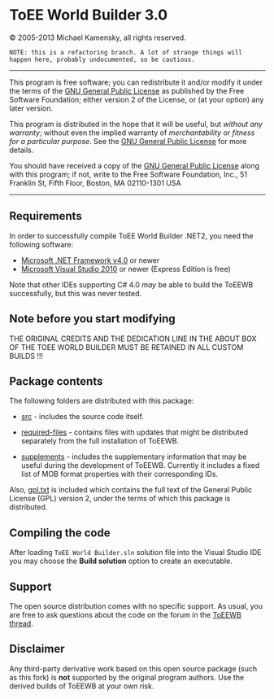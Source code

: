 ToEE World Builder 3.0
======================

&copy; 2005-2013 Michael Kamensky, all rights reserved.

	NOTE: this is a refactoring branch. A lot of strange things will happen here, probably undocumented, so be cautious.

---

This program is free software; you can redistribute it and/or modify
it under the terms of the [GNU General Public License](gpl.txt) as published by
the Free Software Foundation; either version 2 of the License, or
(at your option) any later version.

This program is distributed in the hope that it will be useful,
but _without any warranty_; without even the implied warranty of
_merchantability_ or _fitness for a particular purpose_. See the
[GNU General Public License](gpl.txt) for more details.

You should have received a copy of the [GNU General Public License](gpl.txt)
along with this program; if not, write to the Free Software
Foundation, Inc., 51 Franklin St, Fifth Floor, Boston, MA  02110-1301  USA

---

Requirements
------------

In order to successfully compile ToEE World Builder .NET2, you need the following software:

* [Microsoft .NET Framework v4.0](http://www.microsoft.com/net/download) or newer
* [Microsoft Visual Studio 2010](http://www.microsoft.com/visualstudio/eng/downloads) or newer (Express Edition is free)

Note that other IDEs supporting C# 4.0 _may_ be able to build the ToEEWB successfully, but this was never tested.

Note before you start modifying
-------------------------------

THE ORIGINAL CREDITS AND THE DEDICATION LINE IN THE ABOUT BOX OF THE TOEE WORLD BUILDER MUST BE RETAINED IN ALL CUSTOM
BUILDS !!!

Package contents
----------------

The following folders are distributed with this package:

* [src](src) - includes the source code itself.

* [required-files](required-files) - contains files with updates that might be distributed separately from the full
	installation of ToEEWB.

* [supplements](supplements) - includes the supplementary information that may be useful during the development of
	ToEEWB. Currently it includes a fixed list of MOB format properties with their corresponding IDs.

Also, [gpl.txt](gpl.txt) is included which contains the full text of the General Public License (GPL) version 2, under
the terms of which this package is distributed.

Compiling the code
------------------

After loading `ToEE World Builder.sln` solution file into the Visual Studio IDE you may choose the **Build solution**
option to create an executable.

Support
-------

The open source distribution comes with no specific support. As usual, you are free to ask questions about the code on
the forum in the [ToEEWB thread](http://www.co8.org/forum/showthread.php?t=2864).

Disclaimer
----------

Any third-party derivative work based on this open source package (such as this fork) is **not** supported by the
original program authors. Use the derived builds of ToEEWB at your own risk.
